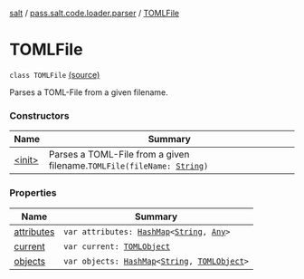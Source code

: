 [salt](../../index.md) / [pass.salt.code.loader.parser](../index.md) / [TOMLFile](./index.md)

# TOMLFile

`class TOMLFile` [(source)](https://github.com/kurbaniec-tgm/salt/tree/master/code/loader/parser/TOMLParser.kt#L115)

Parses a TOML-File from a given filename.

### Constructors

| Name | Summary |
|---|---|
| [&lt;init&gt;](-init-.md) | Parses a TOML-File from a given filename.`TOMLFile(fileName: `[`String`](https://kotlinlang.org/api/latest/jvm/stdlib/kotlin/-string/index.html)`)` |

### Properties

| Name | Summary |
|---|---|
| [attributes](attributes.md) | `var attributes: `[`HashMap`](https://kotlinlang.org/api/latest/jvm/stdlib/kotlin.collections/-hash-map/index.html)`<`[`String`](https://kotlinlang.org/api/latest/jvm/stdlib/kotlin/-string/index.html)`, `[`Any`](https://kotlinlang.org/api/latest/jvm/stdlib/kotlin/-any/index.html)`>` |
| [current](current.md) | `var current: `[`TOMLObject`](../-t-o-m-l-object/index.md) |
| [objects](objects.md) | `var objects: `[`HashMap`](https://kotlinlang.org/api/latest/jvm/stdlib/kotlin.collections/-hash-map/index.html)`<`[`String`](https://kotlinlang.org/api/latest/jvm/stdlib/kotlin/-string/index.html)`, `[`TOMLObject`](../-t-o-m-l-object/index.md)`>` |
